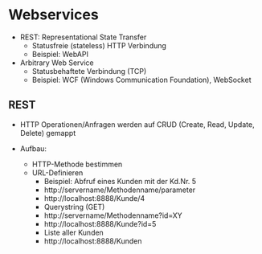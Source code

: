# Webservices

- REST: Representational State Transfer
    + Statusfreie (stateless) HTTP Verbindung
    + Beispiel: WebAPI
- Arbitrary Web Service
    + Statusbehaftete Verbindung (TCP)
    + Beispiel: WCF (Windows Communication Foundation), WebSocket

## REST

+ HTTP Operationen/Anfragen werden auf CRUD (Create, Read, Update, Delete) gemappt

+ Aufbau:
    - HTTP-Methode bestimmen
    - URL-Definieren
        - Beispiel: Abfruf eines Kunden mit der Kd.Nr. 5
        - http://servername/Methodenname/parameter
        - http://localhost:8888/Kunde/4
        - Querystring (GET)
        - http://servername/Methodenname?id=XY
        - http://localhost:8888/Kunde?id=5
        - Liste aller Kunden
        - http://localhost:8888/Kunden